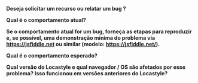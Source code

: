 **Deseja solicitar um recurso ou relatar um bug ?**

**Qual é o comportamento atual?**

**Se o comportamento atual for um bug, forneça as etapas para reproduzir e, se possível, uma demonstração mínima do problema via https://jsfiddle.net ou similar (modelo: https://jsfiddle.net/).**

**Qual é o comportamento esperado?**

**Qual versão do Locastyle e qual navegador / OS são afetados por esse problema? Isso funcionou em versões anteriores do Locastyle?**
